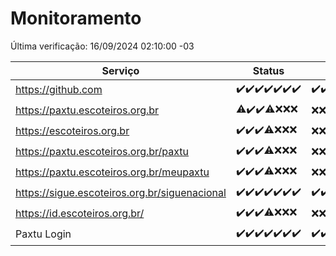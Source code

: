 # Monitoramento

Última verificação: 16/09/2024 02:10:00 -03

|Serviço|Status|Últimas 24h|
|---|---|---|
|https://github.com|<span title="2024-09-09: OK=23">✔️</span><span title="2024-09-10: OK=23">✔️</span><span title="2024-09-11: OK=23">✔️</span><span title="2024-09-12: OK=23">✔️</span><span title="2024-09-13: OK=23">✔️</span><span title="2024-09-14: OK=23">✔️</span><span title="2024-09-15: OK=5">✔️</span>|<span title="15/09/2024 03:10:00 -03 : 200">✔️</span><span title="15/09/2024 04:07:00 -03 : 200">✔️</span><span title="15/09/2024 05:10:00 -03 : 200">✔️</span><span title="15/09/2024 06:07:00 -03 : 200">✔️</span><span title="15/09/2024 07:07:00 -03 : 200">✔️</span><span title="15/09/2024 08:05:00 -03 : 200">✔️</span><span title="15/09/2024 09:12:00 -03 : 200">✔️</span><span title="15/09/2024 10:12:00 -03 : 200">✔️</span><span title="15/09/2024 11:06:00 -03 : 200">✔️</span><span title="15/09/2024 12:06:00 -03 : 200">✔️</span><span title="15/09/2024 13:08:00 -03 : 200">✔️</span><span title="15/09/2024 14:06:00 -03 : 200">✔️</span><span title="15/09/2024 15:10:00 -03 : 200">✔️</span><span title="15/09/2024 16:04:00 -03 : 200">✔️</span><span title="15/09/2024 17:07:00 -03 : 200">✔️</span><span title="15/09/2024 18:07:00 -03 : 200">✔️</span><span title="15/09/2024 19:07:00 -03 : 200">✔️</span><span title="15/09/2024 20:07:00 -03 : 200">✔️</span><span title="15/09/2024 21:40:00 -03 : 200">✔️</span><span title="15/09/2024 23:13:00 -03 : 200">✔️</span><span title="16/09/2024 00:16:00 -03 : 200">✔️</span><span title="16/09/2024 01:10:00 -03 : 200">✔️</span><span title="16/09/2024 02:09:00 -03 : 200">✔️</span>|
|https://paxtu.escoteiros.org.br|<span title="2024-09-09: OK=21, Falhas=2">⚠️</span><span title="2024-09-10: OK=23">✔️</span><span title="2024-09-11: OK=23">✔️</span><span title="2024-09-12: OK=19, Falhas=4">⚠️</span><span title="2024-09-13: Falhas=23">❌</span><span title="2024-09-14: Falhas=23">❌</span><span title="2024-09-15: Falhas=5">❌</span>|<span title="15/09/2024 03:10:00 -03 : 403">❌</span><span title="15/09/2024 04:07:00 -03 : 403">❌</span><span title="15/09/2024 05:10:00 -03 : 403">❌</span><span title="15/09/2024 06:07:00 -03 : 403">❌</span><span title="15/09/2024 07:07:00 -03 : 403">❌</span><span title="15/09/2024 08:05:00 -03 : 403">❌</span><span title="15/09/2024 09:12:00 -03 : 403">❌</span><span title="15/09/2024 10:12:00 -03 : 403">❌</span><span title="15/09/2024 11:06:00 -03 : 403">❌</span><span title="15/09/2024 12:06:00 -03 : 403">❌</span><span title="15/09/2024 13:08:00 -03 : 403">❌</span><span title="15/09/2024 14:06:00 -03 : 403">❌</span><span title="15/09/2024 15:10:00 -03 : 403">❌</span><span title="15/09/2024 16:04:00 -03 : 403">❌</span><span title="15/09/2024 17:07:00 -03 : 403">❌</span><span title="15/09/2024 18:07:00 -03 : 403">❌</span><span title="15/09/2024 19:07:00 -03 : 403">❌</span><span title="15/09/2024 20:07:00 -03 : 403">❌</span><span title="15/09/2024 21:40:00 -03 : 403">❌</span><span title="15/09/2024 23:13:00 -03 : 403">❌</span><span title="16/09/2024 00:16:00 -03 : 403">❌</span><span title="16/09/2024 01:10:00 -03 : 403">❌</span><span title="16/09/2024 02:09:00 -03 : 403">❌</span>|
|https://escoteiros.org.br|<span title="2024-09-09: OK=23">✔️</span><span title="2024-09-10: OK=23">✔️</span><span title="2024-09-11: OK=23">✔️</span><span title="2024-09-12: OK=19, Falhas=4">⚠️</span><span title="2024-09-13: Falhas=23">❌</span><span title="2024-09-14: Falhas=23">❌</span><span title="2024-09-15: Falhas=5">❌</span>|<span title="15/09/2024 03:10:00 -03 : 403">❌</span><span title="15/09/2024 04:07:00 -03 : 403">❌</span><span title="15/09/2024 05:10:00 -03 : 403">❌</span><span title="15/09/2024 06:07:00 -03 : 403">❌</span><span title="15/09/2024 07:07:00 -03 : 403">❌</span><span title="15/09/2024 08:05:00 -03 : 403">❌</span><span title="15/09/2024 09:12:00 -03 : 403">❌</span><span title="15/09/2024 10:12:00 -03 : 403">❌</span><span title="15/09/2024 11:06:00 -03 : 403">❌</span><span title="15/09/2024 12:06:00 -03 : 403">❌</span><span title="15/09/2024 13:08:00 -03 : 403">❌</span><span title="15/09/2024 14:06:00 -03 : 403">❌</span><span title="15/09/2024 15:10:00 -03 : 403">❌</span><span title="15/09/2024 16:04:00 -03 : 403">❌</span><span title="15/09/2024 17:07:00 -03 : 403">❌</span><span title="15/09/2024 18:07:00 -03 : 403">❌</span><span title="15/09/2024 19:07:00 -03 : 403">❌</span><span title="15/09/2024 20:07:00 -03 : 403">❌</span><span title="15/09/2024 21:40:00 -03 : 403">❌</span><span title="15/09/2024 23:13:00 -03 : 403">❌</span><span title="16/09/2024 00:16:00 -03 : 403">❌</span><span title="16/09/2024 01:10:00 -03 : 403">❌</span><span title="16/09/2024 02:09:00 -03 : 403">❌</span>|
|https://paxtu.escoteiros.org.br/paxtu|<span title="2024-09-09: OK=23">✔️</span><span title="2024-09-10: OK=23">✔️</span><span title="2024-09-11: OK=23">✔️</span><span title="2024-09-12: OK=19, Falhas=4">⚠️</span><span title="2024-09-13: Falhas=23">❌</span><span title="2024-09-14: Falhas=23">❌</span><span title="2024-09-15: Falhas=5">❌</span>|<span title="15/09/2024 03:10:00 -03 : 403">❌</span><span title="15/09/2024 04:07:00 -03 : 403">❌</span><span title="15/09/2024 05:10:00 -03 : 403">❌</span><span title="15/09/2024 06:07:00 -03 : 403">❌</span><span title="15/09/2024 07:07:00 -03 : 403">❌</span><span title="15/09/2024 08:05:00 -03 : 403">❌</span><span title="15/09/2024 09:12:00 -03 : 403">❌</span><span title="15/09/2024 10:12:00 -03 : 403">❌</span><span title="15/09/2024 11:06:00 -03 : 403">❌</span><span title="15/09/2024 12:06:00 -03 : 403">❌</span><span title="15/09/2024 13:08:00 -03 : 403">❌</span><span title="15/09/2024 14:06:00 -03 : 403">❌</span><span title="15/09/2024 15:10:00 -03 : 403">❌</span><span title="15/09/2024 16:04:00 -03 : 403">❌</span><span title="15/09/2024 17:07:00 -03 : 403">❌</span><span title="15/09/2024 18:07:00 -03 : 403">❌</span><span title="15/09/2024 19:07:00 -03 : 403">❌</span><span title="15/09/2024 20:07:00 -03 : 403">❌</span><span title="15/09/2024 21:40:00 -03 : 403">❌</span><span title="15/09/2024 23:13:00 -03 : 403">❌</span><span title="16/09/2024 00:16:00 -03 : 403">❌</span><span title="16/09/2024 01:10:00 -03 : 403">❌</span><span title="16/09/2024 02:09:00 -03 : 403">❌</span>|
|https://paxtu.escoteiros.org.br/meupaxtu|<span title="2024-09-09: OK=23">✔️</span><span title="2024-09-10: OK=23">✔️</span><span title="2024-09-11: OK=23">✔️</span><span title="2024-09-12: OK=19, Falhas=4">⚠️</span><span title="2024-09-13: Falhas=23">❌</span><span title="2024-09-14: Falhas=23">❌</span><span title="2024-09-15: Falhas=5">❌</span>|<span title="15/09/2024 03:10:00 -03 : 403">❌</span><span title="15/09/2024 04:07:00 -03 : 403">❌</span><span title="15/09/2024 05:10:00 -03 : 403">❌</span><span title="15/09/2024 06:07:00 -03 : 403">❌</span><span title="15/09/2024 07:07:00 -03 : 403">❌</span><span title="15/09/2024 08:05:00 -03 : 403">❌</span><span title="15/09/2024 09:12:00 -03 : 403">❌</span><span title="15/09/2024 10:12:00 -03 : 403">❌</span><span title="15/09/2024 11:06:00 -03 : 403">❌</span><span title="15/09/2024 12:06:00 -03 : 403">❌</span><span title="15/09/2024 13:08:00 -03 : 403">❌</span><span title="15/09/2024 14:06:00 -03 : 403">❌</span><span title="15/09/2024 15:10:00 -03 : 403">❌</span><span title="15/09/2024 16:04:00 -03 : 403">❌</span><span title="15/09/2024 17:07:00 -03 : 403">❌</span><span title="15/09/2024 18:07:00 -03 : 403">❌</span><span title="15/09/2024 19:07:00 -03 : 403">❌</span><span title="15/09/2024 20:07:00 -03 : 403">❌</span><span title="15/09/2024 21:40:00 -03 : 403">❌</span><span title="15/09/2024 23:13:00 -03 : 403">❌</span><span title="16/09/2024 00:16:00 -03 : 403">❌</span><span title="16/09/2024 01:10:00 -03 : 403">❌</span><span title="16/09/2024 02:09:00 -03 : 403">❌</span>|
|https://sigue.escoteiros.org.br/siguenacional|<span title="2024-09-09: OK=23">✔️</span><span title="2024-09-10: OK=23">✔️</span><span title="2024-09-11: OK=23">✔️</span><span title="2024-09-12: OK=23">✔️</span><span title="2024-09-13: OK=23">✔️</span><span title="2024-09-14: OK=23">✔️</span><span title="2024-09-15: OK=5">✔️</span>|<span title="15/09/2024 03:10:00 -03 : 200">✔️</span><span title="15/09/2024 04:07:00 -03 : 200">✔️</span><span title="15/09/2024 05:10:00 -03 : 200">✔️</span><span title="15/09/2024 06:07:00 -03 : 200">✔️</span><span title="15/09/2024 07:07:00 -03 : 200">✔️</span><span title="15/09/2024 08:05:00 -03 : 200">✔️</span><span title="15/09/2024 09:12:00 -03 : 200">✔️</span><span title="15/09/2024 10:12:00 -03 : 200">✔️</span><span title="15/09/2024 11:06:00 -03 : 200">✔️</span><span title="15/09/2024 12:06:00 -03 : 200">✔️</span><span title="15/09/2024 13:08:00 -03 : 200">✔️</span><span title="15/09/2024 14:06:00 -03 : 200">✔️</span><span title="15/09/2024 15:10:00 -03 : 200">✔️</span><span title="15/09/2024 16:04:00 -03 : 200">✔️</span><span title="15/09/2024 17:07:00 -03 : 200">✔️</span><span title="15/09/2024 18:07:00 -03 : 200">✔️</span><span title="15/09/2024 19:07:00 -03 : 200">✔️</span><span title="15/09/2024 20:07:00 -03 : 200">✔️</span><span title="15/09/2024 21:40:00 -03 : 200">✔️</span><span title="15/09/2024 23:13:00 -03 : 200">✔️</span><span title="16/09/2024 00:16:00 -03 : 200">✔️</span><span title="16/09/2024 01:10:00 -03 : 200">✔️</span><span title="16/09/2024 02:09:00 -03 : 200">✔️</span>|
|https://id.escoteiros.org.br/|<span title="2024-09-09: OK=23">✔️</span><span title="2024-09-10: OK=23">✔️</span><span title="2024-09-11: OK=23">✔️</span><span title="2024-09-12: OK=19, Falhas=4">⚠️</span><span title="2024-09-13: Falhas=23">❌</span><span title="2024-09-14: Falhas=23">❌</span><span title="2024-09-15: Falhas=5">❌</span>|<span title="15/09/2024 03:10:00 -03 : 403">❌</span><span title="15/09/2024 04:07:00 -03 : 403">❌</span><span title="15/09/2024 05:10:00 -03 : 403">❌</span><span title="15/09/2024 06:07:00 -03 : 403">❌</span><span title="15/09/2024 07:07:00 -03 : 403">❌</span><span title="15/09/2024 08:05:00 -03 : 403">❌</span><span title="15/09/2024 09:12:00 -03 : 403">❌</span><span title="15/09/2024 10:12:00 -03 : 403">❌</span><span title="15/09/2024 11:06:00 -03 : 403">❌</span><span title="15/09/2024 12:06:00 -03 : 403">❌</span><span title="15/09/2024 13:08:00 -03 : 403">❌</span><span title="15/09/2024 14:06:00 -03 : 403">❌</span><span title="15/09/2024 15:10:00 -03 : 403">❌</span><span title="15/09/2024 16:04:00 -03 : 403">❌</span><span title="15/09/2024 17:07:00 -03 : 403">❌</span><span title="15/09/2024 18:07:00 -03 : 403">❌</span><span title="15/09/2024 19:07:00 -03 : 403">❌</span><span title="15/09/2024 20:07:00 -03 : 403">❌</span><span title="15/09/2024 21:40:00 -03 : 403">❌</span><span title="15/09/2024 23:13:00 -03 : 403">❌</span><span title="16/09/2024 00:16:00 -03 : 403">❌</span><span title="16/09/2024 01:10:00 -03 : 403">❌</span><span title="16/09/2024 02:09:00 -03 : 403">❌</span>|
|Paxtu Login|<span title="2024-09-09: OK=23">✔️</span><span title="2024-09-10: OK=23">✔️</span><span title="2024-09-11: OK=23">✔️</span><span title="2024-09-12: OK=23">✔️</span><span title="2024-09-13: OK=23">✔️</span><span title="2024-09-14: OK=23">✔️</span><span title="2024-09-15: OK=5">✔️</span>|<span title="15/09/2024 03:10:00 -03 : 200">✔️</span><span title="15/09/2024 04:07:00 -03 : 200">✔️</span><span title="15/09/2024 05:10:00 -03 : 200">✔️</span><span title="15/09/2024 06:07:00 -03 : 200">✔️</span><span title="15/09/2024 07:07:00 -03 : 200">✔️</span><span title="15/09/2024 08:05:00 -03 : 200">✔️</span><span title="15/09/2024 09:12:00 -03 : 200">✔️</span><span title="15/09/2024 10:12:00 -03 : 200">✔️</span><span title="15/09/2024 11:06:00 -03 : 200">✔️</span><span title="15/09/2024 12:06:00 -03 : 200">✔️</span><span title="15/09/2024 13:08:00 -03 : 200">✔️</span><span title="15/09/2024 14:06:00 -03 : 200">✔️</span><span title="15/09/2024 15:10:00 -03 : 200">✔️</span><span title="15/09/2024 16:04:00 -03 : 200">✔️</span><span title="15/09/2024 17:07:00 -03 : 200">✔️</span><span title="15/09/2024 18:07:00 -03 : 200">✔️</span><span title="15/09/2024 19:07:00 -03 : 200">✔️</span><span title="15/09/2024 20:07:00 -03 : 200">✔️</span><span title="15/09/2024 21:40:00 -03 : 200">✔️</span><span title="15/09/2024 23:13:00 -03 : 200">✔️</span><span title="16/09/2024 00:16:00 -03 : 200">✔️</span><span title="16/09/2024 01:10:00 -03 : 200">✔️</span><span title="16/09/2024 02:09:00 -03 : 200">✔️</span>|

